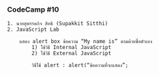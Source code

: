 ### CodeCamp #10
    1. นายสุพรรคกิจ สิทธิ (Supakkit Sitthi)
    2. JavaScript Lab

        แสดง alert box ข้อความ “My name is” ตามด้วยชื่อตัวเอง
            1) ใช้วิธี Internal JavaScript
            2) ใช้วิธี External JavaScript

            วิธีใช้ alert : alert(“ข้อความที่จะแสดง”;